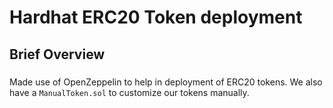 # Hardhat ERC20 Token deployment

## Brief Overview

### 
Made use of OpenZeppelin to help in deployment of ERC20 tokens. We also have a `ManualToken.sol` to customize our tokens manually.
